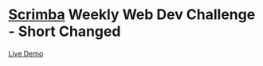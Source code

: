 # [Scrimba](https://scrimba.com/) Weekly Web Dev Challenge - Short Changed

[Live Demo](https://jayh4487.github.io/scrimba-weekly-web-dev-challenge-short-changed/)